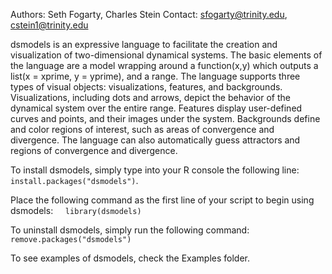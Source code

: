 Authors: Seth Fogarty,          Charles Stein
Contact: sfogarty@trinity.edu,  cstein1@trinity.edu

dsmodels is an expressive language to facilitate the creation and visualization
    of two-dimensional dynamical systems. The basic elements of the language are
    a model wrapping around a function(x,y) which outputs a list(x
    = xprime, y = yprime), and a range. The language supports three
    types of visual objects: visualizations, features, and backgrounds. Visualizations, including dots and arrows,
    depict the behavior of the dynamical system over the entire range.
    Features display
    user-defined curves and points, and their images under the system.
    Backgrounds define and color regions of interest, such as areas of convergence and divergence.
    The language
    can also automatically guess attractors and regions of convergence and divergence.

To install dsmodels, simply type into your R console the following line:
     `install.packages("dsmodels")`.

Place the following command as the first line of your script to begin using dsmodels:
     `library(dsmodels)`
     
To uninstall dsmodels, simply run the following command:
     `remove.packages("dsmodels")`


To see examples of dsmodels, check the Examples folder.

